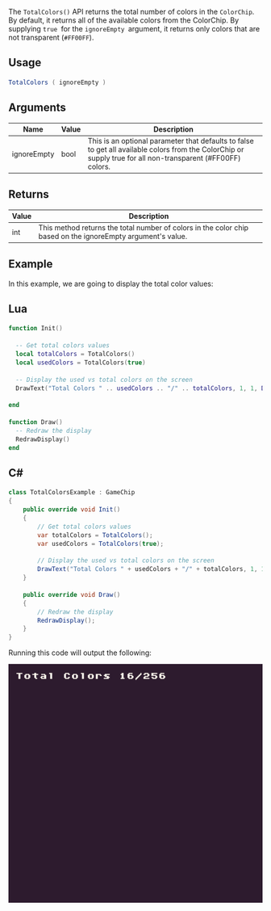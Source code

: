 The `TotalColors()` API returns the total number of colors in the `ColorChip`. By default, it returns all of the available colors from the ColorChip. By supplying `true `for the `ignoreEmpty `argument, it returns only colors that are not transparent (`#FF00FF`).

## Usage

```csharp
TotalColors ( ignoreEmpty )
```

## Arguments

| Name        | Value | Description                                                                                                                                                       |
|-------------|-------|-------------------------------------------------------------------------------------------------------------------------------------------------------------------|
| ignoreEmpty | bool  | This is an optional parameter that defaults to false to get all available colors from the ColorChip or supply true for all non\-transparent \(\#FF00FF\) colors\. |

## Returns

| Value | Description                                                                                                  |
|-------|--------------------------------------------------------------------------------------------------------------|
| int   | This method returns the total number of colors in the color chip based on the ignoreEmpty argument's value\. |

## Example

In this example, we are going to display the total color values:



## Lua

```lua
function Init()

  -- Get total colors values
  local totalColors = TotalColors()
  local usedColors = TotalColors(true)

  -- Display the used vs total colors on the screen
  DrawText("Total Colors " .. usedColors .. "/" .. totalColors, 1, 1, DrawMode.Tile, "large", 15)

end

function Draw()
  -- Redraw the display
  RedrawDisplay()
end
```



## C#

```csharp
class TotalColorsExample : GameChip
{
    public override void Init()
    {
        // Get total colors values
        var totalColors = TotalColors();
        var usedColors = TotalColors(true);

        // Display the used vs total colors on the screen
        DrawText("Total Colors " + usedColors + "/" + totalColors, 1, 1, DrawMode.Tile, "large", 15);
    }

    public override void Draw()
    {
        // Redraw the display
        RedrawDisplay();
    }
}
```



Running this code will output the following:

![image alt text](images/TotalColorsOutput_image_0.png)


